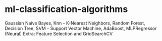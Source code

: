 # ml-classification-algorithms
Gaussian Naive Bayes, Knn - K-Nearest Neighbors, Random Forest, Decision Tree, SVM - Support Vector Machine, AdaBoost, MLPRegressor (Neural)
Extra: Feature Selection and GridSearchCV
